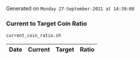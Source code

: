 Generated on `Monday 27-September-2021 at 14:39:08`

### Current to Target Coin Ratio
`current_coin_ratio.sh`

Date|Current|Target|Ratio
---|---|---|---
